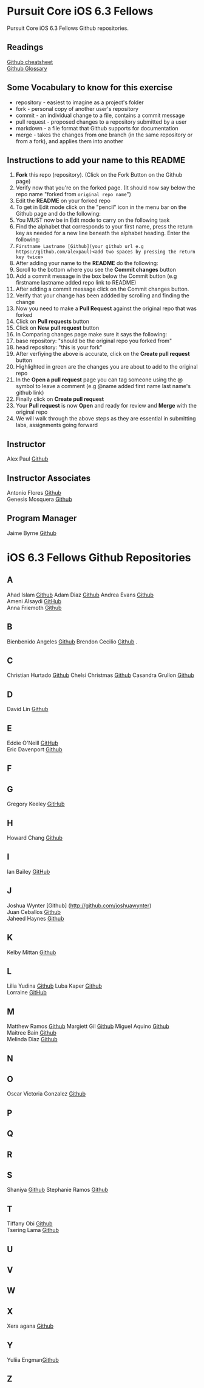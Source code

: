 # Pursuit Core iOS 6.3 Fellows

Pursuit Core iOS 6.3 Fellows Github repositories.

## Readings 

[Github cheatsheet](https://education.github.com/git-cheat-sheet-education.pdf)  
[Github Glossary](https://help.github.com/en/articles/github-glossary)

## Some Vocabulary to know for this exercise 

* repository - easiest to imagine as a project's folder  
* fork - personal copy of another user's repository  
* commit - an individual change to a file, contains a commit message  
* pull request - proposed changes to a repository submitted by a user  
* markdown -  a file format that Github supports for documentation  
* merge - takes the changes from one branch (in the same repository or from a fork), and applies them into another


## Instructions to add your name to this README

1. **Fork** this repo (repository). (Click on the Fork Button on the Github page)
1. Verify now that you're on the forked page. (It should now say below the repo name "forked from ```original repo name```")
1. Edit the **README** on your forked repo
1. To get in Edit mode click on the "pencil" icon in the menu bar on the Github page and do the following: 
1. You MUST now be in Edit mode to carry on the following task
1. Find the alphabet that corresponds to your first name, press the return key as needed for a new line beneath the alphabet heading. Enter the following: 
1. ```Firstname Lastname [Github](your github url e.g https://github.com/alexpaul)<add two spaces by pressing the return key twice>```
1. After adding your name to the **README** do the following: 
1. Scroll to the bottom where you see the **Commit changes** button
1. Add a commit message in the box below the Commit button (e.g firstname lastname added repo link to README)
1. After adding a commit message click on the Commit changes button.
1. Verify that your change has been addded by scrolling and finding the change
1. Now you need to make a **Pull Request** against the original repo that was forked
1. Click on **Pull requests** button
1. Click on **New pull request** button
1. In Comparing changes page make sure it says the following: 
1. base repository: "should be the original repo you forked from"
1. head repository: "this is your fork" 
1. After verfiying the above is accurate, click on the **Create pull request** button
1. Highlighted in green are the changes you are about to add to the original repo
1. In the **Open a pull request** page you can tag someone using the @ symbol to leave a comment (e.g @name added first name last name's github link) 
1. Finally click on **Create pull request**
1. Your **Pull request** is now **Open** and ready for review and **Merge** with the original repo
1. We will walk through the above steps as they are essential in submitting labs, assignments going forward

## Instructor 

Alex Paul [Github](https://github.com/alexpaul)  

## Instructor Associates 

Antonio Flores [Github](https://github.com/AntonioFlores1)  
Genesis Mosquera [Github](https://github.com/GMosquera1)   

## Program Manager 

Jaime Byrne [Github](https://github.com/Jamiestrutzbyrne)  

# iOS 6.3 Fellows Github Repositories

## A  
Ahad Islam [Github](https://github.com/ahadislam1) 
Adam Diaz [Github](https://github.com/adam-diaz)
Andrea Evans [Github](https://github.com/andievans-iOS)    
Ameni Alsaydi [GitHub](https://github.com/AmeniAlsaydi)     
Anna Friemoth [Github](https://github.com/annafriemoth)  

## B 
Bienbenido Angeles [Github](https://github.com/bienbenidoangeles/)
Brendon Cecilio [Github](https://github.com/bcecilio) . 

## C 

Christian Hurtado [Github](https://github.com/christianhurtado29)
Chelsi Christmas [Github](https://github.com/chelsichristmas)
Casandra Grullon [Github](https://github.com/CasandraGrullon)  

## D

David Lin [Github](https://github.com/DavidLin91)

## E 

Eddie O'Neill [GitHub](https://github.com/Eddieoneill)   
Eric Davenport [Github](https://github.com/EricDavenport)   

## F

## G

Gregory Keeley [GitHub](https://github.com/GregKeeley)

## H 

Howard Chang [Github](https://github.com/howardC56)

## I 

Ian Bailey [GitHub](https://github.com/IanKBailey)


## J 

Joshua Wynter [Github] (http://github.com/joshuawynter)  
Juan Ceballos [Github](https://github.com/Juan-Ceballos)  
Jaheed Haynes [Github](https://github.com/jaheedhaynes)  

## K 

Kelby Mittan [Github](https://github.com/kelby-mittan)   


## L

Lilia Yudina [Github](http://github.com/yudinal)
Luba Kaper [Github](https://github.com/lubakaper)  
Lorraine [GitHub](https://github.com/lorrainethomas/) 

## M

Matthew Ramos [Github](https://github.com/MatthewRamos1/Matthew-Ramos)
Margiett Gil [Github](https://github.com/Margiett)
Miguel Aquino [Github](https://github.com/migueluser7)   
Maitree Bain [Github](https://github.com/maitreebain)   
Melinda Diaz [Github](https://github.com/melindadiaz)   

## N

## O  

Oscar Victoria Gonzalez [Github](https://github.com/oscarvictoria)   

## P 

## Q
 
## R  
 
## S

Shaniya [Github](https://github.com/suwagboe)
Stephanie Ramos [Github](https://github.com/Stephanie-Ramos)

## T 

Tiffany Obi [Github](https://github.com/TiffanyObi)   
Tsering Lama [Github](https://github.com/tseringlamanyc)   

## U

## V

## W

## X

Xera agana [Github](http://github.com/xeraagana)

## Y
Yuliia Engman[Github](https://github.com/YuliiaEngman)

## Z

